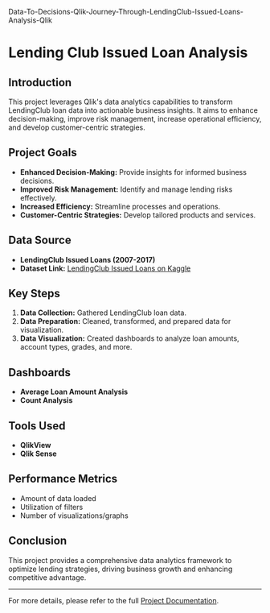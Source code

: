 Data-To-Decisions-Qlik-Journey-Through-LendingClub-Issued-Loans-Analysis-Qlik

# Lending Club Issued Loan Analysis

## Introduction
This project leverages Qlik's data analytics capabilities to transform LendingClub loan data into actionable business insights. It aims to enhance decision-making, improve risk management, increase operational efficiency, and develop customer-centric strategies.

## Project Goals
- **Enhanced Decision-Making:** Provide insights for informed business decisions.
- **Improved Risk Management:** Identify and manage lending risks effectively.
- **Increased Efficiency:** Streamline processes and operations.
- **Customer-Centric Strategies:** Develop tailored products and services.

## Data Source
- **LendingClub Issued Loans (2007-2017)**
- **Dataset Link:** [LendingClub Issued Loans on Kaggle](https://www.kaggle.com/datasets/husainsb/lendingclub-issued-loans)

## Key Steps
1. **Data Collection:** Gathered LendingClub loan data.
2. **Data Preparation:** Cleaned, transformed, and prepared data for visualization.
3. **Data Visualization:** Created dashboards to analyze loan amounts, account types, grades, and more.

## Dashboards
- **Average Loan Amount Analysis**
- **Count Analysis**

## Tools Used
- **QlikView**
- **Qlik Sense**

## Performance Metrics
- Amount of data loaded
- Utilization of filters
- Number of visualizations/graphs

## Conclusion
This project provides a comprehensive data analytics framework to optimize lending strategies, driving business growth and enhancing competitive advantage.

---

For more details, please refer to the full [Project Documentation](./Project%20Documentation.pdf).
